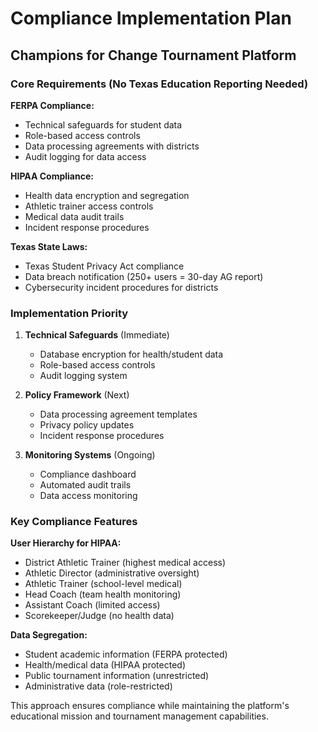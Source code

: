# Compliance Implementation Plan
## Champions for Change Tournament Platform

### Core Requirements (No Texas Education Reporting Needed)

**FERPA Compliance:**
- Technical safeguards for student data
- Role-based access controls
- Data processing agreements with districts
- Audit logging for data access

**HIPAA Compliance:**
- Health data encryption and segregation
- Athletic trainer access controls
- Medical data audit trails
- Incident response procedures

**Texas State Laws:**
- Texas Student Privacy Act compliance
- Data breach notification (250+ users = 30-day AG report)
- Cybersecurity incident procedures for districts

### Implementation Priority

1. **Technical Safeguards** (Immediate)
   - Database encryption for health/student data
   - Role-based access controls
   - Audit logging system

2. **Policy Framework** (Next)
   - Data processing agreement templates
   - Privacy policy updates
   - Incident response procedures

3. **Monitoring Systems** (Ongoing)
   - Compliance dashboard
   - Automated audit trails
   - Data access monitoring

### Key Compliance Features

**User Hierarchy for HIPAA:**
- District Athletic Trainer (highest medical access)
- Athletic Director (administrative oversight)
- Athletic Trainer (school-level medical)
- Head Coach (team health monitoring)
- Assistant Coach (limited access)
- Scorekeeper/Judge (no health data)

**Data Segregation:**
- Student academic information (FERPA protected)
- Health/medical data (HIPAA protected)
- Public tournament information (unrestricted)
- Administrative data (role-restricted)

This approach ensures compliance while maintaining the platform's educational mission and tournament management capabilities.